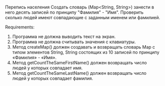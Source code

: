 Перепись населения
Создать словарь (Map<String, String>) занести в него десять записей по принципу "Фамилия" - "Имя".
Проверить сколько людей имеют совпадающие с заданным именем или фамилией.


Requirements:
1. Программа не должна выводить текст на экран.
2. Программа не должна считывать значения с клавиатуры.
3. Метод createMap() должен создавать и возвращать словарь Map с типом элементов String, String состоящих из 10 записей по принципу «Фамилия» - «Имя».
4. Метод getCountTheSameFirstName() должен возвращать число людей у которых совпадает имя.
5. Метод getCountTheSameLastName() должен возвращать число людей у которых совпадает фамилия.
